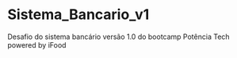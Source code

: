 # Sistema_Bancario_v1
Desafio do sistema bancário versão 1.0 do bootcamp Potência Tech powered by iFood 
